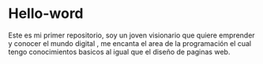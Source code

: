 # Hello-word

Este es mi primer repositorio, soy un joven visionario que quiere emprender y conocer el mundo digital , me encanta el area de la programación el cual tengo conocimientos basicos  al igual que el diseño de paginas web.
